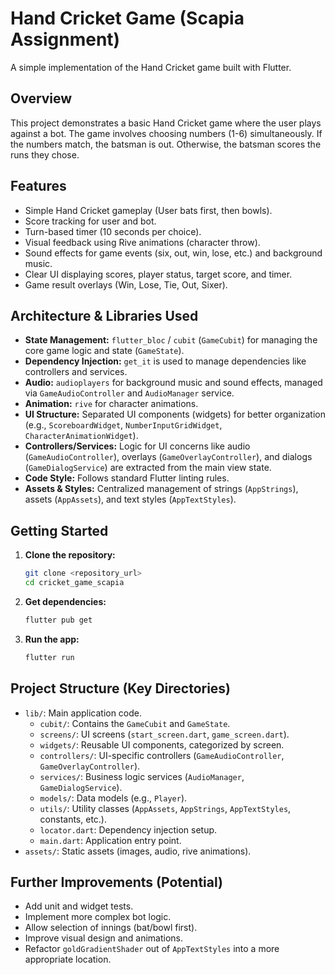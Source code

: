 # Hand Cricket Game (Scapia Assignment)

A simple implementation of the Hand Cricket game built with Flutter.

## Overview

This project demonstrates a basic Hand Cricket game where the user plays against a bot. The game involves choosing numbers (1-6) simultaneously. If the numbers match, the batsman is out. Otherwise, the batsman scores the runs they chose.

## Features

- Simple Hand Cricket gameplay (User bats first, then bowls).
- Score tracking for user and bot.
- Turn-based timer (10 seconds per choice).
- Visual feedback using Rive animations (character throw).
- Sound effects for game events (six, out, win, lose, etc.) and background music.
- Clear UI displaying scores, player status, target score, and timer.
- Game result overlays (Win, Lose, Tie, Out, Sixer).

## Architecture & Libraries Used

- **State Management:** `flutter_bloc` / `cubit` (`GameCubit`) for managing the core game logic and state (`GameState`).
- **Dependency Injection:** `get_it` is used to manage dependencies like controllers and services.
- **Audio:** `audioplayers` for background music and sound effects, managed via `GameAudioController` and `AudioManager` service.
- **Animation:** `rive` for character animations.
- **UI Structure:** Separated UI components (widgets) for better organization (e.g., `ScoreboardWidget`, `NumberInputGridWidget`, `CharacterAnimationWidget`).
- **Controllers/Services:** Logic for UI concerns like audio (`GameAudioController`), overlays (`GameOverlayController`), and dialogs (`GameDialogService`) are extracted from the main view state.
- **Code Style:** Follows standard Flutter linting rules.
- **Assets & Styles:** Centralized management of strings (`AppStrings`), assets (`AppAssets`), and text styles (`AppTextStyles`).

## Getting Started

1.  **Clone the repository:**
    ```bash
    git clone <repository_url>
    cd cricket_game_scapia
    ```
2.  **Get dependencies:**
    ```bash
    flutter pub get
    ```
3.  **Run the app:**
    ```bash
    flutter run
    ```

## Project Structure (Key Directories)

- `lib/`: Main application code.
  - `cubit/`: Contains the `GameCubit` and `GameState`.
  - `screens/`: UI screens (`start_screen.dart`, `game_screen.dart`).
  - `widgets/`: Reusable UI components, categorized by screen.
  - `controllers/`: UI-specific controllers (`GameAudioController`, `GameOverlayController`).
  - `services/`: Business logic services (`AudioManager`, `GameDialogService`).
  - `models/`: Data models (e.g., `Player`).
  - `utils/`: Utility classes (`AppAssets`, `AppStrings`, `AppTextStyles`, constants, etc.).
  - `locator.dart`: Dependency injection setup.
  - `main.dart`: Application entry point.
- `assets/`: Static assets (images, audio, rive animations).

## Further Improvements (Potential)

- Add unit and widget tests.
- Implement more complex bot logic.
- Allow selection of innings (bat/bowl first).
- Improve visual design and animations.
- Refactor `goldGradientShader` out of `AppTextStyles` into a more appropriate location.
